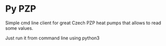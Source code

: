 # Py PZP

Simple cmd line client for great Czech PZP heat pumps that allows to read some values.

Just run it from command line using python3
